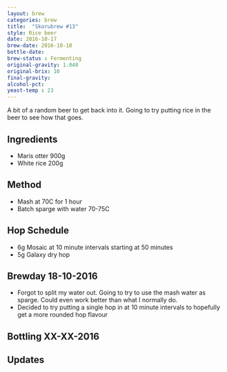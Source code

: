 ```yaml
---
layout: brew
categories: brew
title:  "Skorubrew #13"
style: Rice beer
date: 2016-10-17
brew-date: 2016-10-18
bottle-date:
brew-status : Fermenting
original-gravity: 1.040
original-brix: 10
final-gravity:
alcohol-pct:
yeast-temp : 23
---
```


A bit of a random beer to get back into it. Going to try putting rice in the beer to see how that goes.


Ingredients
-----

* Maris otter 900g
* White rice 200g

Method
-------

* Mash at 70C for 1 hour
* Batch sparge with water 70-75C

Hop Schedule
-------------

* 6g Mosaic at 10 minute intervals starting at 50 minutes
* 5g Galaxy dry hop



Brewday 18-10-2016
----------

* Forgot to split my water out. Going to try to use the mash water as sparge. Could even work better than what I normally do. 
* Decided to try putting a single hop in at 10 minute intervals to hopefully get a more rounded hop flavour

Bottling XX-XX-2016
-------------

Updates
-------
